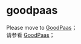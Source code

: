 # goodpaas
Please move to [GoodPaas](https://github.com/goodpaas/)；  
请参看 [GoodPaas](https://github.com/goodpaas/)；
